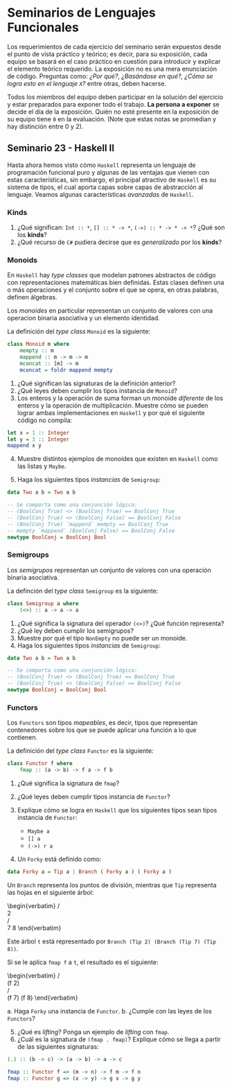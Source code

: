 # Seminarios de Lenguajes Funcionales

Los requerimientos de cada ejercicio del seminario serán expuestos
desde el punto de vista práctico y teórico; es decir, para su
exposición, cada equipo se basará en el caso práctico en cuestión para
introducir y explicar el elemento teórico requerido. La exposición no
es una mera enunciación de código. Preguntas como: _¿Por qué?_,
_¿Basándose en qué?_, _¿Cómo se logra esto en el lenguaje `X`?_ entre
otras, deben hacerse.

Todos los miembros del equipo deben participar en la solución del
ejercicio y estar preparados para exponer todo el trabajo. **La persona
a exponer** se decide el día de la exposición. Quién no esté presente
en la exposición de su equipo tiene `0` en la evaluación. (Note que
estas notas se promedian y hay distinción entre 0 y 2).

## Seminario 23 - Haskell II

Hasta ahora hemos visto cómo `Haskell` representa un lenguaje
de programación funcional puro y algunas de las ventajas que vienen
con estas características, sin embargo, el principal atractivo
de `Haskell` es su sistema de tipos, el cual aporta capas sobre capas
de abstracción al lenguaje. Veamos algunas características *avanzadas* de `Haskell`.

### Kinds

1. ¿Qué significan: `Int :: *`, `[] :: * -> *`, `(->) :: * -> * -> *`?
¿Qué son los **kinds**?
2. ¿Qué recurso de `C#` pudiera decirse que es *generalizado* por los
**kinds**?

### Monoids

En `Haskell` hay *type classes* que modelan patrones abstractos de código
con representaciones matemáticas bien definidas. Estas clases 
definen una o más operaciones y el conjunto sobre el que se opera,
en otras palabras, definen álgebras.

Los *monoides* en particular representan un conjunto de valores
con una operacion binaria asociativa y un elemento identidad.

La definición del *type class* `Monoid` es la siguiente:

```haskell
class Monoid m where
    mempty :: m
    mappend :: m -> m -> m
    mconcat :: [m] -> m
    mconcat = foldr mappend mempty
```

1. ¿Qué significan las signaturas de la definición anterior?
2. ¿Qué leyes deben cumplir los tipos instancia de `Monoid`?
3. Los enteros y la operación de suma forman un monoide *diferente*
de los enteros y la operación de multiplicación. Muestre cómo
se pueden lograr ambas implementaciones en `Haskell` y por qué
el siguiente código no compila:

```haskell
let x = 1 :: Integer
let y = 3 :: Integer
mappend x y
```

4. Muestre distintos ejemplos de monoides que existen en `Haskell`
como las listas y `Maybe`.

5. Haga los siguientes tipos *instancias* de `Semigroup`:

```haskell
data Two a b = Two a b

-- Se comporta como una conjunción lógica:
-- (BoolConj True) <> (BoolConj True) == BoolConj True
-- (BoolConj True) <> (BoolConj False) == BoolConj False
-- (BoolConj True) `mappend` mempty == BoolConj True
-- mempty `mappend` (BoolConj False) == BoolConj False
newtype BoolConj = BoolConj Bool
```


### Semigroups

Los *semigrupos* representan un conjunto de valores con una operación
binaria asociativa.

La definción del *type class* `Semigroup` es la siguiente:

```haskell
class Semigroup a where
    (<>) :: a -> a -> a
```

1. ¿Qué significa la signatura del operador `(<>)`? ¿Qué función representa?
2. ¿Qué ley deben cumplir los semigrupos?
3. Muestre por qué el tipo `NonEmpty` no puede ser un monoide.
4. Haga los siguientes tipos *instancias* de `Semigroup`:

```haskell
data Two a b = Two a b

-- Se comporta como una conjunción lógica:
-- (BoolConj True) <> (BoolConj True) == BoolConj True
-- (BoolConj True) <> (BoolConj False) == BoolConj False
newtype BoolConj = BoolConj Bool
```


### Functors

Los `Functors` son tipos *mapeables*, es decir, tipos que representan contenedores sobre los que se puede aplicar una función
a lo que contienen.

La definición del *type class* `Functor` es la siguiente:

```haskell
class Functor f where
    fmap :: (a -> b) -> f a -> f b
```

1. ¿Qué significa la signatura de `fmap`?
2. ¿Qué leyes deben cumplir tipos instancia de `Functor`?
3. Explique cómo se logra en `Haskell` que los siguientes
tipos sean tipos instancia de `Functor`:

    * `Maybe a`
    * `[] a`
    * `(->) r a`

4. Un `Forky` está definido como:

```haskell
data Forky a = Tip a | Branch ( Forky a ) ( Forky a )
```

Un `Branch` representa los puntos de división, mientras que `Tip`
representa las hojas en el siguiente árbol:

\begin{verbatim}
                                    /\
                                   2  \
                                      /\
                                     7  8
\end{verbatim}

Este árbol `t` está representado por `Branch (Tip 2) (Branch (Tip 7) (Tip 8))`.

Si se le aplica `fmap f` a `t`, el resultado es el siguiente: 

\begin{verbatim}
                                    /\
                                (f 2) \
                                      /\
                                  (f 7) (f 8)
\end{verbatim}


a. Haga `Forky` una instancia de `Functor`.
b. ¿Cumple con las leyes de los `Functors`?

5. ¿Qué es *lifting*? Ponga un ejemplo de *lifting* con `fmap`.
6. ¿Cuál es la signatura de `(fmap . fmap)`? Explique cómo se llega
a partir de las siguientes signaturas:

```haskell
(.) :: (b -> c) -> (a -> b) -> a -> c

fmap :: Functor f => (m -> n) -> f m -> f n
fmap :: Functor g => (x -> y) -> g x -> g y
```

